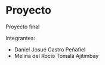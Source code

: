 # Proyecto
Proyecto final

Integrantes:
- Daniel Josué Castro Peñafiel
- Melina del Rocío Tomalá Ajitimbay
